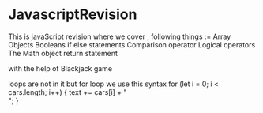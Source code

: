 # JavascriptRevision
This is javaScript revision 
where we cover , following things :=
  Array
  Objects
  Booleans
  if else statements
  Comparison operator
  Logical operators
  The Math object
  return statement
  
  
with the help of Blackjack game 

loops are not in it but 
for loop we use this syntax
  for (let i = 0; i < cars.length; i++) {
  text += cars[i] + "<br>";
}


  
